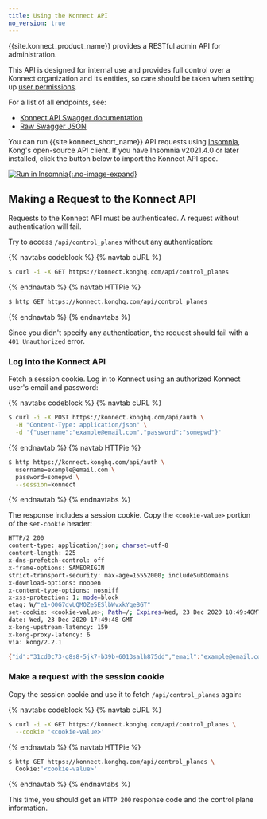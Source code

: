 ```yaml
---
title: Using the Konnect API
no_version: true
---
```


{{site.konnect_product_name}} provides a RESTful admin API for administration.

This API is designed for internal use and provides full control over a Konnect
organization and its entities, so care should be taken when setting up
[user permissions](/konnect/reference/org-management/#role-definitions).

For a list of all endpoints, see:
* [Konnect API Swagger documentation](https://konnect.konghq.com/docs)
* [Raw Swagger JSON](https://konnect.konghq.com/docs-json)

You can run {{site.konnect_short_name}} API requests using
[Insomnia](https://insomnia.rest), Kong's open-source API client. If you have
Insomnia v2021.4.0 or later installed, click the button below to import the Konnect 
API spec.

<!-- Button to export spec into Insomnia -->
[![Run in Insomnia](https://insomnia.rest/images/run.svg){:.no-image-expand}](https://insomnia.rest/run/?label=Konnect%20API&uri=https%3A%2F%2Fkonnect.konghq.com%2Fdocs-json)
<!-- End button -->

## Making a Request to the Konnect API

Requests to the Konnect API must be authenticated. A request without
authentication will fail.

Try to access `/api/control_planes` without any authentication:

{% navtabs codeblock %}
{% navtab cURL %}
```sh
$ curl -i -X GET https://konnect.konghq.com/api/control_planes
```
{% endnavtab %}
{% navtab HTTPie %}
```sh
$ http GET https://konnect.konghq.com/api/control_planes
```
{% endnavtab %}
{% endnavtabs %}

Since you didn't specify any authentication, the request should fail with a
`401 Unauthorized` error.

### Log into the Konnect API

Fetch a session cookie. Log in to Konnect using an authorized Konnect user's
email and password:

{% navtabs codeblock %}
{% navtab cURL %}
```sh
$ curl -i -X POST https://konnect.konghq.com/api/auth \
  -H "Content-Type: application/json" \
  -d '{"username":"example@email.com","password":"somepwd"}'
```
{% endnavtab %}
{% navtab HTTPie %}
```sh
$ http https://konnect.konghq.com/api/auth \
  username=example@email.com \
  password=somepwd \
  --session=konnect
```
{% endnavtab %}
{% endnavtabs %}

The response includes a session cookie. Copy the `<cookie-value>` portion of
the `set-cookie` header:

```sh
HTTP/2 200
content-type: application/json; charset=utf-8
content-length: 225
x-dns-prefetch-control: off
x-frame-options: SAMEORIGIN
strict-transport-security: max-age=15552000; includeSubDomains
x-download-options: noopen
x-content-type-options: nosniff
x-xss-protection: 1; mode=block
etag: W/"e1-O0G7dvUQMOZe5ESlbWvxkYqeBGT"
set-cookie: <cookie-value>; Path=/; Expires=Wed, 23 Dec 2020 18:49:4GMT; HttpOnly; SameSite=Strict
date: Wed, 23 Dec 2020 17:49:48 GMT
x-kong-upstream-latency: 159
x-kong-proxy-latency: 6
via: kong/2.2.1

{"id":"31cd0c73-g8s8-5jk7-b39b-6013salh875dd","email":"example@email.com","org_id":"fsf9agf-076b-3597-8e2d3e36ah9sfvsb","org_name":"MyOrg","first_name":"First","last_name":"Last","expiration_date":"2020-12-23T18:49:48.823Z"}%      
```

### Make a request with the session cookie

Copy the session cookie and use it to fetch `/api/control_planes` again:

{% navtabs codeblock %}
{% navtab cURL %}
```sh
$ curl -i -X GET https://konnect.konghq.com/api/control_planes \
  --cookie '<cookie-value>'
```
{% endnavtab %}
{% navtab HTTPie %}
```sh
$ http GET https://konnect.konghq.com/api/control_planes \
  Cookie:'<cookie-value>'
```
{% endnavtab %}
{% endnavtabs %}

This time, you should get an `HTTP 200` response code and the control plane
information.
